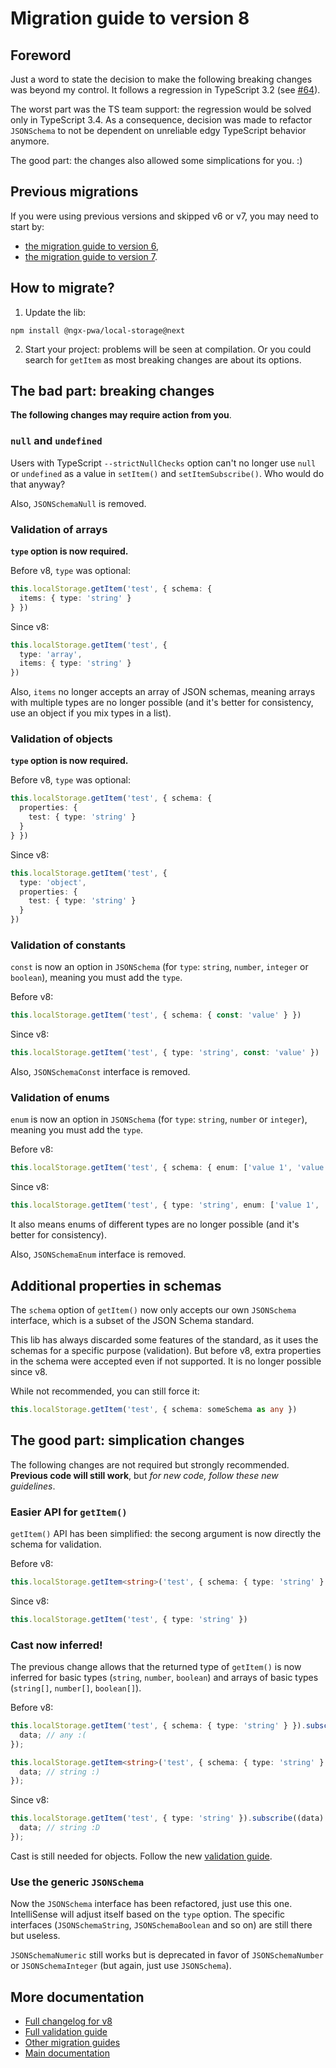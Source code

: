 # Migration guide to version 8

## Foreword

Just a word to state the decision to make the following breaking changes was beyond my control.
It follows a regression in TypeScript 3.2 (see [#64](https://github.com/cyrilletuzi/angular-async-local-storage/issues/64)).

The worst part was the TS team support: the regression would be solved only in TypeScript 3.4.
As a consequence, decision was made to refactor `JSONSchema` to not be dependent on unreliable edgy TypeScript behavior anymore.

The good part: the changes also allowed some simplications for you. :)

## Previous migrations

If you were using previous versions and skipped v6 or v7, you may need to start by:
- [the migration guide to version 6](./MIGRATION_TO_V6.md),
- [the migration guide to version 7](./MIGRATION_TO_V7.md).

## How to migrate?

1. Update the lib:
```
npm install @ngx-pwa/local-storage@next
```

2. Start your project: problems will be seen at compilation.
Or you could search for `getItem` as most breaking changes are about its options.

## The bad part: breaking changes

**The following changes may require action from you**.

### `null` and `undefined`

Users with TypeScript `--strictNullChecks` option can't no longer use `null` or `undefined` as a value in `setItem()` and `setItemSubscribe()`. Who would do that anyway?

Also, `JSONSchemaNull` is removed.

### Validation of arrays

**`type` option is now required.**

Before v8, `type` was optional:
```typescript
this.localStorage.getItem('test', { schema: {
  items: { type: 'string' }
} })
```

Since v8:
```typescript
this.localStorage.getItem('test', {
  type: 'array',
  items: { type: 'string' }
})
```

Also, `items` no longer accepts an array of JSON schemas, meaning arrays with multiple types
are no longer possible (and it's better for consistency, use an object if you mix types in a list).

### Validation of objects

**`type` option is now required.**

Before v8, `type` was optional:
```typescript
this.localStorage.getItem('test', { schema: {
  properties: {
    test: { type: 'string' }
  }
} })
```

Since v8:
```typescript
this.localStorage.getItem('test', {
  type: 'object',
  properties: {
    test: { type: 'string' }
  }
})
```

### Validation of constants

`const` is now an option in `JSONSchema` (for `type`: `string`, `number`, `integer` or `boolean`),
meaning you must add the `type`.

Before v8:
```typescript
this.localStorage.getItem('test', { schema: { const: 'value' } })
```

Since v8:
```typescript
this.localStorage.getItem('test', { type: 'string', const: 'value' })
```

Also, `JSONSchemaConst` interface is removed.

### Validation of enums

`enum` is now an option in `JSONSchema` (for `type`: `string`, `number` or `integer`),
meaning you must add the `type`.

Before v8:
```typescript
this.localStorage.getItem('test', { schema: { enum: ['value 1', 'value 2'] } })
```

Since v8:
```typescript
this.localStorage.getItem('test', { type: 'string', enum: ['value 1', 'value 2'] })
```

It also means enums of different types are no longer possible (and it's better for consistency).

Also, `JSONSchemaEnum` interface is removed.

## Additional properties in schemas

The `schema` option of `getItem()` now only accepts our own `JSONSchema` interface,
which is a subset of the JSON Schema standard.

This lib has always discarded some features of the standard, as it uses the schemas for a specific purpose (validation).
But before v8, extra properties in the schema were accepted even if not supported. It is no longer possible since v8.

While not recommended, you can still force it:
```typescript
this.localStorage.getItem('test', { schema: someSchema as any })
```

## The good part: simplication changes

The following changes are not required but strongly recommended.
**Previous code will still work**, but *for new code, follow these new guidelines*.

### Easier API for `getItem()`

`getItem()` API has been simplified: the secong argument is now directly the schema for validation.

Before v8:
```typescript
this.localStorage.getItem<string>('test', { schema: { type: 'string' } })
```

Since v8:
```typescript
this.localStorage.getItem('test', { type: 'string' })
```

### Cast now inferred!

The previous change allows that the returned type of `getItem()` is now inferred for basic types (`string`, `number`, `boolean`)
and arrays of basic types (`string[]`, `number[]`, `boolean[]`).

Before v8:
```typescript
this.localStorage.getItem('test', { schema: { type: 'string' } }).subscribe((data) => {
  data; // any :(
});

this.localStorage.getItem<string>('test', { schema: { type: 'string' } }).subscribe((data) => {
  data; // string :)
});
```

Since v8:
```typescript
this.localStorage.getItem('test', { type: 'string' }).subscribe((data) => {
  data; // string :D
});
```

Cast is still needed for objects. Follow the new [validation guide](./VALIDATION.md).

### Use the generic `JSONSchema`

Now the `JSONSchema` interface has been refactored, just use this one.
IntelliSense will adjust itself based on the `type` option.
The specific interfaces (`JSONSchemaString`, `JSONSchemaBoolean` and so on) are still there but useless.

`JSONSchemaNumeric` still works but is deprecated in favor of `JSONSchemaNumber` or `JSONSchemaInteger`
(but again, just use `JSONSchema`).

## More documentation

- [Full changelog for v8](../CHANGELOG.md)
- [Full validation guide](./VALIDATION.md)
- [Other migration guides](../MIGRATION.md)
- [Main documentation](../README.md)
